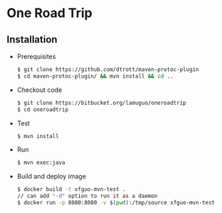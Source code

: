 # One Road Trip

## Installation
* Prerequisites
  ```sh
  $ git clone https://github.com/dtrott/maven-protoc-plugin
  $ cd maven-protoc-plugin/ && mvn install && cd ..
  ```
* Checkout code
  ```sh
  $ git clone https://bitbucket.org/lamuguo/oneroadtrip
  $ cd oneroadtrip
  ```
* Test
  ```sh
  $ mvn install
  ```
* Run
  ```sh
  $ mvn exec:java
  ```
* Build and deploy image
  ```sh
  $ docker build -t xfguo-mvn-test .
  // can add "-d" option to run it as a daemon  
  $ docker run -p 8080:8080 -v $(pwd):/tmp/source xfguo-mvn-test
  ```
